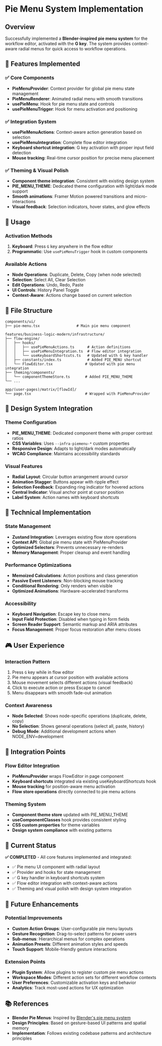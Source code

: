 # Pie Menu System Implementation

## Overview

Successfully implemented a **Blender-inspired pie menu system** for the workflow editor, activated with the **G key**. The system provides context-aware radial menus for quick access to workflow operations.

## 🎯 Features Implemented

### ✅ Core Components

- **PieMenuProvider**: Context provider for global pie menu state management
- **PieMenuRenderer**: Animated radial menu with smooth transitions
- **usePieMenu**: Hook for pie menu state and controls
- **usePieMenuTrigger**: Hook for menu activation and positioning

### ✅ Integration System

- **usePieMenuActions**: Context-aware action generation based on selection
- **usePieMenuIntegration**: Complete flow editor integration
- **Keyboard shortcut integration**: G key activation with proper input field detection
- **Mouse tracking**: Real-time cursor position for precise menu placement

### ✅ Theming & Visual Polish

- **Component theme integration**: Consistent with existing design system
- **PIE_MENU_THEME**: Dedicated theme configuration with light/dark mode support
- **Smooth animations**: Framer Motion powered transitions and micro-interactions
- **Visual feedback**: Selection indicators, hover states, and glow effects

## 🚀 Usage

### Activation Methods

1. **Keyboard**: Press `G` key anywhere in the flow editor
2. **Programmatic**: Use `usePieMenuTrigger` hook in custom components

### Available Actions

- **Node Operations**: Duplicate, Delete, Copy (when node selected)
- **Selection**: Select All, Clear Selection
- **Edit Operations**: Undo, Redo, Paste
- **UI Controls**: History Panel Toggle
- **Context-Aware**: Actions change based on current selection

## 📁 File Structure

```
components/ui/
├── pie-menu.tsx                 # Main pie menu component

features/business-logic-modern/infrastructure/
├── flow-engine/
│   ├── hooks/
│   │   ├── usePieMenuActions.ts      # Action definitions
│   │   ├── usePieMenuIntegration.ts  # Flow editor integration
│   │   └── useKeyboardShortcuts.ts   # Updated with G key handler
│   ├── constants/index.ts            # Added PIE_MENU shortcut
│   └── FlowEditor.tsx               # Updated with pie menu integration
├── theming/components/
│   └── componentThemeStore.ts       # Added PIE_MENU_THEME
└── ...

app/(user-pages)/matrix/[flowId]/
└── page.tsx                         # Wrapped with PieMenuProvider
```

## 🎨 Design System Integration

### Theme Configuration

- **PIE_MENU_THEME**: Dedicated component theme with proper contrast ratios
- **CSS Variables**: Uses `--infra-piemenu-*` custom properties
- **Responsive Design**: Adapts to light/dark modes automatically
- **WCAG Compliance**: Maintains accessibility standards

### Visual Features

- **Radial Layout**: Circular button arrangement around cursor
- **Animation Stagger**: Buttons appear with ripple effect
- **Selection Feedback**: Expanding ring indicator for hovered actions
- **Central Indicator**: Visual anchor point at cursor position
- **Label System**: Action names with keyboard shortcuts

## 🔧 Technical Implementation

### State Management

- **Zustand Integration**: Leverages existing flow store operations
- **Context API**: Global pie menu state with PieMenuProvider
- **Optimized Selectors**: Prevents unnecessary re-renders
- **Memory Management**: Proper cleanup and event handling

### Performance Optimizations

- **Memoized Calculations**: Action positions and class generation
- **Passive Event Listeners**: Non-blocking mouse tracking
- **Conditional Rendering**: Only renders when visible
- **Optimized Animations**: Hardware-accelerated transforms

### Accessibility

- **Keyboard Navigation**: Escape key to close menu
- **Input Field Protection**: Disabled when typing in form fields
- **Screen Reader Support**: Semantic markup and ARIA attributes
- **Focus Management**: Proper focus restoration after menu closes

## 🎮 User Experience

### Interaction Pattern

1. Press `G` key while in flow editor
2. Pie menu appears at cursor position with available actions
3. Mouse movement selects different actions (visual feedback)
4. Click to execute action or press Escape to cancel
5. Menu disappears with smooth fade-out animation

### Context Awareness

- **Node Selected**: Shows node-specific operations (duplicate, delete, copy)
- **No Selection**: Shows general operations (select all, paste, history)
- **Debug Mode**: Additional development actions when NODE_ENV=development

## 🔄 Integration Points

### Flow Editor Integration

- **PieMenuProvider** wraps FlowEditor in page component
- **Keyboard shortcuts** integrated via existing useKeyboardShortcuts hook
- **Mouse tracking** for position-aware menu activation
- **Flow store operations** directly connected to pie menu actions

### Theming System

- **Component theme store** updated with PIE_MENU_THEME
- **useComponentClasses** hook provides consistent styling
- **CSS custom properties** for theme variables
- **Design system compliance** with existing patterns

## 🚦 Current Status

**✅ COMPLETED** - All core features implemented and integrated:

- ✅ Pie menu UI component with radial layout
- ✅ Provider and hooks for state management
- ✅ G key handler in keyboard shortcuts system
- ✅ Flow editor integration with context-aware actions
- ✅ Theming and visual polish with design system integration

## 🔮 Future Enhancements

### Potential Improvements

- **Custom Action Groups**: User-configurable pie menu layouts
- **Gesture Recognition**: Drag-to-select patterns for power users
- **Sub-menus**: Hierarchical menus for complex operations
- **Animation Presets**: Different animation styles and speeds
- **Touch Support**: Mobile-friendly gesture interactions

### Extension Points

- **Plugin System**: Allow plugins to register custom pie menu actions
- **Workspace Modes**: Different action sets for different workflow contexts
- **User Preferences**: Customizable activation keys and behavior
- **Analytics**: Track most-used actions for UX optimization

## 📚 References

- **Blender Pie Menus**: Inspired by [Blender's pie menu system](https://extensions.blender.org/add-ons/viewport-pie-menus/)
- **Design Principles**: Based on gesture-based UI patterns and spatial memory
- **Implementation**: Follows existing codebase patterns and architecture principles
